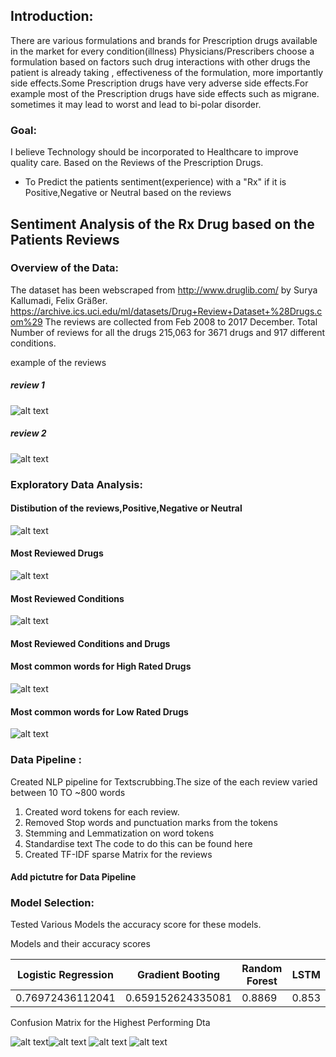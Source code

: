 ## Introduction: 
There are various formulations and brands for Prescription drugs available in the market for every condition(illness)     Physicians/Prescribers choose a formulation based on factors such drug interactions with other drugs the patient is already    taking , effectiveness of the formulation, more importantly side effects.Some Prescription drugs have very adverse side        effects.For example most of the Prescription drugs have side effects such as migrane. sometimes it may lead to worst and      lead to bi-polar disorder.

### Goal:
  I believe Technology should be incorporated  to Healthcare to improve quality care. 
  Based on the Reviews of the Prescription Drugs.
  * To Predict the patients sentiment(experience)  with a "Rx" if it is Positive,Negative or Neutral based on the reviews 


## Sentiment Analysis of the Rx Drug based on the Patients Reviews 
 
### Overview of the Data: 
The dataset has been webscraped from http://www.druglib.com/ by Surya Kallumadi, Felix Gräßer.
	    https://archive.ics.uci.edu/ml/datasets/Drug+Review+Dataset+%28Drugs.com%29
The reviews are collected from Feb 2008 to 2017 December. 
Total Number of reviews for all the drugs 215,063 for 3671 drugs and 917 different conditions.

example of the reviews
##### review 1
![alt text](https://github.com/anna911/Prescription_Medication_sentiment_Analysis/blob/master/L1.png)
##### review 2
![alt text](https://github.com/anna911/Prescription_Medication_sentiment_Analysis/blob/master/L-2.png)


### Exploratory Data Analysis: 

#### Distibution of the reviews,Positive,Negative or Neutral 
![alt text](https://github.com/anna911/Prescription_Medication_sentiment_Analysis/blob/master/piechart.png)
#### Most Reviewed  Drugs 
![alt text](https://github.com/anna911/Prescription_Medication_sentiment_Analysis/blob/master/Most_reviewed_drugs.png)
#### Most Reviewed  Conditions
![alt text](https://github.com/anna911/Prescription_Medication_sentiment_Analysis/blob/master/Most_reviwed_conditions.png)
#### Most Reviewed Conditions and Drugs 
#### Most common words for High Rated Drugs 
![alt text](https://github.com/anna911/Prescription_Medication_sentiment_Analysis/blob/master/WCHighestRateddrugs.png)
#### Most common words for Low Rated Drugs  
![alt text](https://github.com/anna911/Prescription_Medication_sentiment_Analysis/blob/master/lowest_rated.png)

### Data Pipeline : 

Created NLP pipeline for Textscrubbing.The size of the each review varied between  10 TO ~800 words 
1) Created word tokens for each review.
2) Removed Stop words and punctuation marks from the tokens  
3) Stemming and Lemmatization on word tokens
4) Standardise text 
The code to do this can be found here
5) Created TF-IDF sparse Matrix for the reviews

  #### Add pictutre for Data Pipeline 


### Model Selection:

Tested Various Models the accuracy score for these models.

Models and their accuracy scores 

| Logistic Regression |  Gradient Booting | Random Forest   |  LSTM       |
|---------------------|-------------------|-----------------|-------------|                 
| 0.76972436112041    | 0.659152624335081 |     0.8869      | 0.853       |                   


Confusion Matrix for the Highest Performing Dta 

![alt text](https://github.com/anna911/Prescription_Medication_sentiment_Analysis/blob/master/Random_forest_confusion_matrix.png)![alt text](https://github.com/anna911/Prescription_Medication_sentiment_Analysis/blob/master/LSTM-sentiment-analysis.png)
![alt text](https://github.com/anna911/Prescription_Medication_sentiment_Analysis/blob/master/lg-cm.png)
![alt text](https://github.com/anna911/Prescription_Medication_sentiment_Analysis/blob/master/gb-cm.png)






